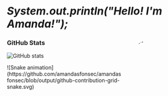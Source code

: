 # *System.out.println("Hello! I'm Amanda!");* 

<img align="right" alt="cat gif" src="https://media1.tenor.com/m/afm-g9k-fekAAAAC/pc.gif" style="border-radius: 50%; height: 200px; width: 200px;">

### GitHub Stats
![GitHub stats](https://github-readme-stats-git-masterrstaa-rickstaa.vercel.app/api?username=amandasfonsec&hide_title=true&show_icons=true&include_all_commits=false&count_private=true&line_height=25&hide=issues&bg_color=000&title_color=FF00F6&text_color=FFF&border_radius=3&border_color=36123c&icon_color=FF00F6&theme=jolly)
 
 
<div> 
 ![Snake animation](https://github.com/amandasfonsec/amandasfonsec/blob/output/github-contribution-grid-snake.svg)
</div>
